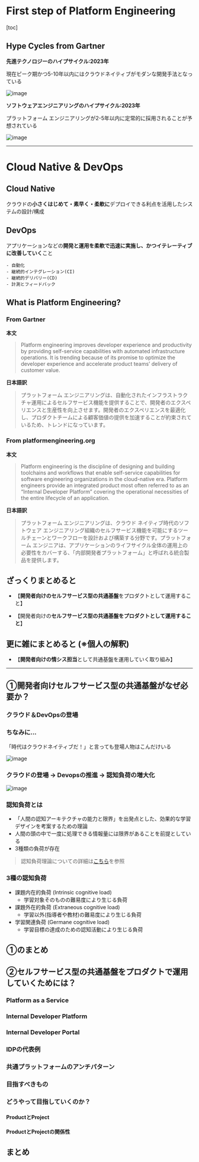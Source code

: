 # First step of Platform  Engineering

[toc]

## Hype Cycles from Gartner

**先進テクノロジーのハイプサイクル:2023年**

現在ピーク期かつ5-10年以内にはクラウドネイティブがモダンな開発手法となっている

![image](./image/hypesycle_for_emerging_technologies_2023.png)

**ソフトウェアエンジニアリングのハイプサイクル:2023年**

プラットフォーム エンジニアリングが2-5年以内に定常的に採用されることが予想されている

![image](./image/hypesycle_for_software_engineering_2023.png)

---

# Cloud Native & DevOps

## Cloud Native

クラウドの**小さくはじめて・素早く・柔軟に**デプロイできる利点を活用したシステムの設計/構成

## DevOps

アプリケーションなどの**開発と運用を柔軟で迅速に実施し、かつイテレーティブに改善していく**こと

```
- 自動化
- 継続的インテグレーション(CI)
- 継続的デリバリー(CD)
- 計測とフィードバック
```

## What is Platform Engineering?

### From Gartner

**本文**

> Platform engineering improves developer experience and productivity by providing self-service capabilities with automated infrastructure operations. It is trending because of its promise to optimize the developer experience and accelerate product teams’ delivery of customer value.

**日本語訳**

> プラットフォーム エンジニアリングは、自動化されたインフラストラクチャ運用によるセルフサービス機能を提供することで、開発者のエクスペリエンスと生産性を向上させます。開発者のエクスペリエンスを最適化し、プロダクトチームによる顧客価値の提供を加速することが約束されているため、トレンドになっています。

### From platformengineering.org

**本文**

> Platform engineering is the discipline of designing and building toolchains and workflows that enable self-service capabilities for software engineering organizations in the cloud-native era. Platform engineers provide an integrated product most often referred to as an “Internal Developer Platform” covering the operational necessities of the entire lifecycle of an application.

**日本語訳**

> プラットフォーム エンジニアリングは、クラウド ネイティブ時代のソフトウェア エンジニアリング組織のセルフサービス機能を可能にするツールチェーンとワークフローを設計および構築する分野です。プラットフォーム エンジニアは、アプリケーションのライフサイクル全体の運用上の必要性をカバーする、「内部開発者プラットフォーム」と呼ばれる統合製品を提供します。

## ざっくりまとめると

- 【**開発者向けのセルフサービス型の共通基盤**をプロダクトとして運用すること】

- 【開発者向けの**セルフサービス型の共通基盤をプロダクトとして運用すること**】

## 更に雑にまとめると (※個人の解釈)

- 【**開発者向けの情シス担当**として共通基盤を運用していく取り組み】

---

## ①開発者向けセルフサービス型の共通基盤がなぜ必要か？

### クラウド＆DevOpsの登場

### ちなみに...

「時代はクラウドネイティブだ！」と言っても登場人物はこんだけいる

![image](./image/landscape.png)

### クラウドの登場 -> Devopsの推進 -> 認知負荷の増大化

![image](./image/cognitive_load.png)

### 認知負荷とは

- 「人間の認知アーキテクチャの能力と限界」を出発点とした、効果的な学習デザインを考案するための理論
- 人間の頭の中で一度に処理できる情報量には限界があることを前提としている
- 3種類の負荷が存在

> 認知負荷理論についての詳細は[こちら](https://zenn.dev/kangetsu_121/articles/6b31565dda6053#fn-433b-6)を参照

### 3種の認知負荷

- 課題内在的負荷 (Intrinsic cognitive load)
    - 学習対象そのものの難易度により生じる負荷
- 課題外在的負荷 (Extraneous cognitive load)
    - 学習以外(指導者や教材)の難易度により生じる負荷
- 学習関連負荷 (Germane cognitive load)
    - 学習目標の達成のための認知活動により生じる負荷
## ①のまとめ

## ②セルフサービス型の共通基盤をプロダクトで運用していくためには？

### Platform as a Service

### Internal Developer Platform

### Internal Developer Portal

### IDPの代表例

### 共通プラットフォームのアンチパターン

### 目指すべきもの

### どうやって目指していくのか？

#### ProductとProject

#### ProductとProjectの関係性

## まとめ